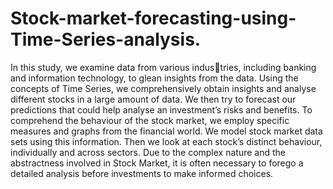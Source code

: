 # Stock-market-forecasting-using-Time-Series-analysis.
In this study, we examine data from various industries, including banking and information technology, to glean insights from the data. Using the concepts of Time Series, we
comprehensively obtain insights and analyse different stocks in a large amount of data. We then try to forecast our predictions that could help analyse an investment’s risks and benefits. To
comprehend the behaviour of the stock market, we employ specific measures and graphs from the financial world. We model stock market data sets using this information. Then we look at
each stock’s distinct behaviour, individually and across sectors. Due to the complex nature and the abstractness involved in Stock Market, it is often necessary to forego a detailed analysis before
investments to make informed choices.
